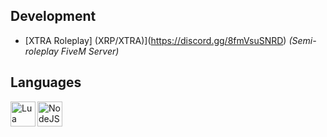 ## Development
- [XTRA Roleplay] (XRP/XTRA)](https://discord.gg/8fmVsuSNRD) *(Semi-roleplay FiveM Server)*

## Languages
<img align="left" width="40" src="https://upload.wikimedia.org/wikipedia/commons/c/cf/Lua-Logo.svg" alt="Lua Logo">
<img align="left" width="40" src="https://upload.wikimedia.org/wikipedia/commons/thumb/d/d9/Node.js_logo.svg/1280px-Node.js_logo.svg.png" alt="NodeJS Logo">
